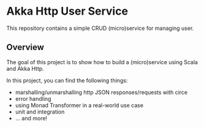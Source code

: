 # Akka Http User Service

This repository contains a simple CRUD (micro)service for managing user.

## Overview 

The goal of this project is to show how to build a (micro)service using Scala and Akka Http. 

In this project, you can find the following things:
- marshalling/unmarshalling http JSON responses/requests with circe
- error handling
- using Monad Transformer in a real-world use case
- unit and integration
- ... and more!


